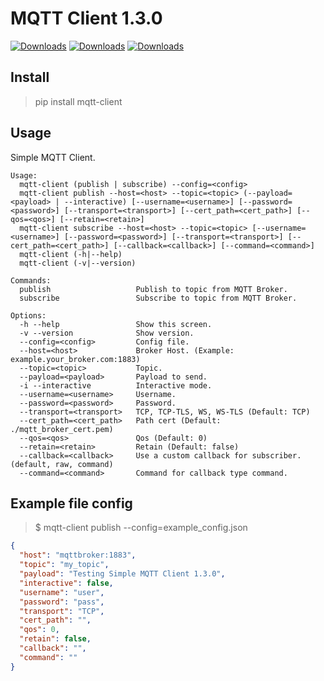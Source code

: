 # MQTT Client 1.3.0

[![Downloads](https://pepy.tech/badge/mqtt-client)](https://pepy.tech/project/mqtt-client) [![Downloads](https://pepy.tech/badge/mqtt-client/month)](https://pepy.tech/project/mqtt-client) [![Downloads](https://pepy.tech/badge/mqtt-client/week)](https://pepy.tech/project/mqtt-client)

## Install

> pip install mqtt-client

## Usage

Simple MQTT Client.

```shell
Usage:
  mqtt-client (publish | subscribe) --config=<config>
  mqtt-client publish --host=<host> --topic=<topic> (--payload=<payload> | --interactive) [--username=<username>] [--password=<password>] [--transport=<transport>] [--cert_path=<cert_path>] [--qos=<qos>] [--retain=<retain>]
  mqtt-client subscribe --host=<host> --topic=<topic> [--username=<username>] [--password=<password>] [--transport=<transport>] [--cert_path=<cert_path>] [--callback=<callback>] [--command=<command>]
  mqtt-client (-h|--help)
  mqtt-client (-v|--version)

Commands:
  publish                   Publish to topic from MQTT Broker.
  subscribe                 Subscribe to topic from MQTT Broker.

Options:
  -h --help                 Show this screen.
  -v --version              Show version.
  --config=<config>         Config file.
  --host=<host>             Broker Host. (Example: example.your_broker.com:1883)
  --topic=<topic>           Topic.
  --payload=<payload>       Payload to send.
  -i --interactive          Interactive mode.
  --username=<username>     Username.
  --password=<password>     Password.
  --transport=<transport>   TCP, TCP-TLS, WS, WS-TLS (Default: TCP)
  --cert_path=<cert_path>   Path cert (Default: ./mqtt_broker_cert.pem)
  --qos=<qos>               Qos (Default: 0)
  --retain=<retain>         Retain (Default: false)
  --callback=<callback>     Use a custom callback for subscriber. (default, raw, command)
  --command=<command>       Command for callback type command.

```

## Example file config

> $ mqtt-client publish --config=example_config.json

```json
{
  "host": "mqttbroker:1883",
  "topic": "my_topic",
  "payload": "Testing Simple MQTT Client 1.3.0",
  "interactive": false,
  "username": "user",
  "password": "pass",
  "transport": "TCP",
  "cert_path": "",
  "qos": 0,
  "retain": false,
  "callback": "",
  "command": ""
}
```